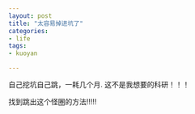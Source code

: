 ```yaml
---
layout: post
title: "太容易掉进坑了"
categories:
- life
tags:
- kuoyan

---
```



自己挖坑自己跳，一耗几个月. 这不是我想要的科研！！！

找到跳出这个怪圈的方法!!!!!

